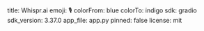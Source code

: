 title: Whispr.ai
emoji: 🎙️
colorFrom: blue
colorTo: indigo
sdk: gradio
sdk_version: 3.37.0
app_file: app.py
pinned: false
license: mit